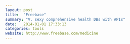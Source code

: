```yaml
---
layout: post
title:  "Freebase"
summary: "V. sexy comprehensive health DBs with APIs"
date:   2014-01-01 17:33:13
categories: tools
website: http://www.freebase.com/medicine
---
```

